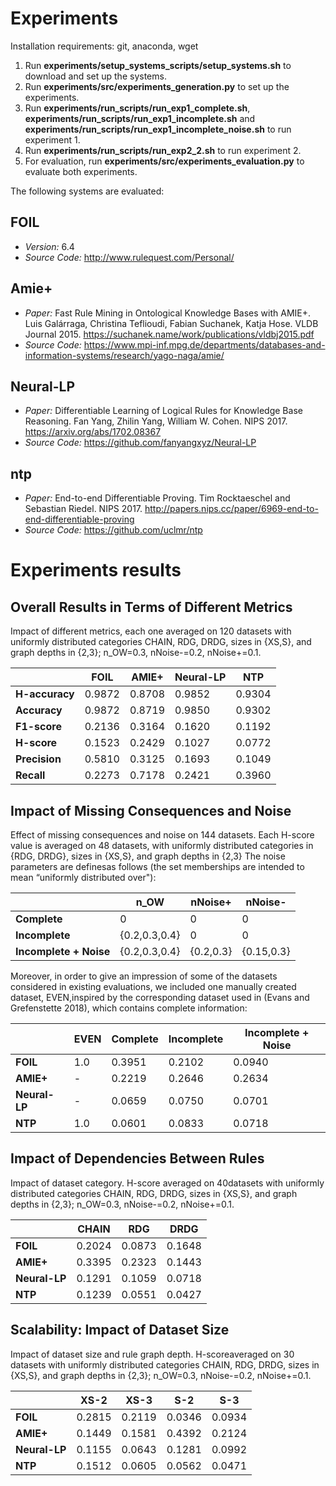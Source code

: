 # Experiments

Installation requirements: git, anaconda, wget
1. Run **experiments/setup_systems_scripts/setup_systems.sh** to download and set up the systems.
2. Run **experiments/src/experiments_generation.py** to set up the experiments.
3. Run **experiments/run_scripts/run_exp1_complete.sh**, **experiments/run_scripts/run_exp1_incomplete.sh** and **experiments/run_scripts/run_exp1_incomplete_noise.sh** to run experiment 1.
4. Run **experiments/run_scripts/run_exp2_2.sh** to run experiment 2.
4. For evaluation, run **experiments/src/experiments_evaluation.py** to evaluate both experiments.

The following systems are evaluated:

## FOIL

* *Version:* 6.4
* *Source Code:* <http://www.rulequest.com/Personal/>
 
## Amie+
* *Paper:* 
Fast Rule Mining in Ontological Knowledge Bases with AMIE+.
Luis Galárraga, Christina Teflioudi, Fabian Suchanek, Katja Hose.
VLDB Journal 2015. 
<https://suchanek.name/work/publications/vldbj2015.pdf>
* *Source Code:* <https://www.mpi-inf.mpg.de/departments/databases-and-information-systems/research/yago-naga/amie/>

## Neural-LP

* *Paper:* 
Differentiable Learning of Logical Rules for Knowledge Base Reasoning. 
Fan Yang, Zhilin Yang, William W. Cohen. 
NIPS 2017.
<https://arxiv.org/abs/1702.08367>
* *Source Code:*
<https://github.com/fanyangxyz/Neural-LP>

## ntp

* *Paper:*
End-to-end Differentiable Proving. 
Tim Rocktaeschel and Sebastian Riedel. 
NIPS 2017. 
<http://papers.nips.cc/paper/6969-end-to-end-differentiable-proving>
* *Source Code:*
<https://github.com/uclmr/ntp>

<!--## neural-theorem-proving (not sure anymore if we should test that)

* *Paper:*
Logical Rule Induction and Theory Learning Using Neural Theorem Proving.
Andres Campero, Aldo Pareja, Tim Klinger, Josh Tenenbaum, and Sebastian Riedel.
<https://arxiv.org/abs/1809.02193>
* *Source Code:*
<https://git.ng.bluemix.net/MIT-IBM-Watson-AI-Lab/AI-Algorithms/inducing-probabilistic-programs/neural-theorem-proving>-->



# Experiments results

## Overall Results in Terms of Different Metrics
Impact of different metrics, each one averaged on 120 datasets with uniformly distributed categories CHAIN, RDG, DRDG, sizes in {XS,S}, and graph depths in {2,3}; n_OW=0.3, nNoise-=0.2, nNoise+=0.1.

|| FOIL | AMIE+ | Neural-LP | NTP |
| --- | --- | ---  | --- | --- | 
| **H-accuracy** |0.9872 | 0.8708 | 0.9852 |0.9304 |
|    **Accuracy** | 0.9872  | 0.8719 | 0.9850   | 0.9302|
 |   **F1-score** |  0.2136 | 0.3164 |  0.1620 | 0.1192 |
  |  **H-score** | 0.1523 | 0.2429 | 0.1027 | 0.0772 |
 |   **Precision** | 0.5810 | 0.3125 | 0.1693 | 0.1049 | %($s_c$) 
 |   **Recall** | 0.2273  | 0.7178  | 0.2421 | 0.3960 |


## Impact of Missing Consequences and Noise
Effect of missing consequences and noise on 144 datasets. Each H-score value is averaged on 48 datasets, with uniformly distributed categories in {RDG, DRDG}, sizes in {XS,S}, and graph depths in {2,3}
The  noise  parameters  are  definesas follows (the  set  memberships  are  intended  to  mean  “uniformly  distributed over"):

|                        |  n_OW       |  nNoise+ |  nNoise-   | 
| ---                    |  ---        |  ---     | ---        | 
| **Complete**           |    0        |    0     |     0      | 
| **Incomplete**         |{0.2,0.3,0.4}| 0        |  0         |
| **Incomplete + Noise** |{0.2,0.3,0.4}| {0.2,0.3}| {0.15,0.3} | 

Moreover, in order to give an impression  of  some  of  the  datasets  considered  in  existing  evaluations,  we  included  one  manually  created  dataset,  EVEN,inspired  by  the  corresponding  dataset  used  in  (Evans  and Grefenstette 2018), which contains complete information:

|| EVEN |  Complete | Incomplete | Incomplete + Noise | 
| --- | --- | ---  | --- | --- | 
| **FOIL** | 1.0 | 0.3951 | 0.2102 | 0.0940 |
| **AMIE+** | - |  0.2219 |  0.2646 |  0.2634 |
|  **Neural-LP**|  - | 0.0659 | 0.0750 | 0.0701 |
|   **NTP**  | 1.0 | 0.0601 | 0.0833 | 0.0718|

## Impact of Dependencies Between Rules
Impact of dataset category. H-score averaged on 40datasets with uniformly distributed categories CHAIN, RDG, DRDG, sizes in {XS,S}, and graph depths in {2,3}; n_OW=0.3, nNoise-=0.2, nNoise+=0.1.

||CHAIN |  RDG | DRDG  |
| --- | --- | ---  | --- |
| **FOIL** | 0.2024 | 0.0873 | 0.1648     |
| **AMIE+** |  0.3395 | 0.2323 | 0.1443 |
| **Neural-LP**  |  0.1291 | 0.1059 | 0.0718 |
| **NTP**  | 0.1239 | 0.0551 | 0.0427   |

## Scalability: Impact of Dataset Size
Impact of dataset size and rule graph depth. H-scoreaveraged on 30 datasets with uniformly distributed categories CHAIN, RDG, DRDG, sizes in {XS,S}, and graph depths in {2,3}; n_OW=0.3, nNoise-=0.2, nNoise+=0.1.

|| XS-2 |  XS-3 | S-2 | S-3  |
| --- | --- | ---  | --- | --- | 
| **FOIL**  | 0.2815 | 0.2119 | 0.0346 | 0.0934 |
| **AMIE+**  | 0.1449 | 0.1581 | 0.4392 | 0.2124 |
| **Neural-LP**   | 0.1155 | 0.0643 | 0.1281 | 0.0992 |
| **NTP** | 0.1512 | 0.0605 | 0.0562 | 0.0471|
